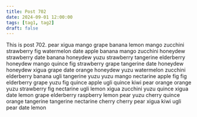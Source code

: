 ```yaml
---
title: Post 702
date: 2024-09-01 12:00:00
tags: [tag1, tag2]
draft: false
---
```

This is post 702.
pear
xigua
mango
grape
banana
lemon
mango
zucchini
strawberry
fig
watermelon
date
apple
banana
mango
zucchini
honeydew
strawberry
date
banana
honeydew
yuzu
strawberry
tangerine
elderberry
honeydew
mango
quince
fig
strawberry
grape
tangerine
date
honeydew
honeydew
xigua
grape
date
orange
honeydew
yuzu
watermelon
zucchini
elderberry
banana
ugli
tangerine
yuzu
yuzu
mango
nectarine
apple
fig
fig
elderberry
grape
yuzu
fig
quince
apple
ugli
quince
kiwi
pear
orange
orange
yuzu
strawberry
fig
nectarine
ugli
lemon
xigua
zucchini
yuzu
quince
xigua
date
lemon
grape
elderberry
raspberry
lemon
pear
yuzu
cherry
quince
orange
tangerine
tangerine
nectarine
cherry
cherry
pear
xigua
kiwi
ugli
pear
date
lemon
